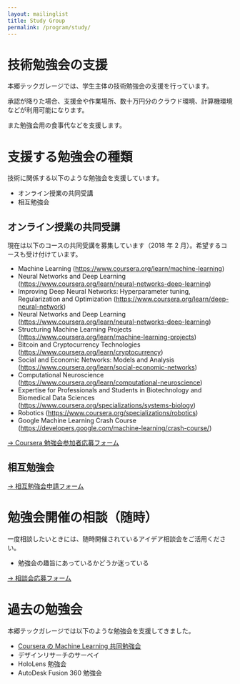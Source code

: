 ```yaml
---
layout: mailinglist
title: Study Group
permalink: /program/study/
---
```


# 技術勉強会の支援

本郷テックガレージでは、学生主体の技術勉強会の支援を行っています。

承認が降りた場合、支援金や作業場所、数十万円分のクラウド環境、計算機環境などが利用可能になります。

また勉強会用の食事代などを支援します。

# 支援する勉強会の種類

技術に関係する以下のような勉強会を支援しています。

- オンライン授業の共同受講
- 相互勉強会

## オンライン授業の共同受講

現在は以下のコースの共同受講を募集しています（2018 年 2 月）。希望するコースも受け付けています。

- Machine Learning (https://www.coursera.org/learn/machine-learning)
- Neural Networks and Deep Learning (https://www.coursera.org/learn/neural-networks-deep-learning)
- Improving Deep Neural Networks: Hyperparameter tuning, Regularization and Optimization (https://www.coursera.org/learn/deep-neural-network)
- Neural Networks and Deep Learning (https://www.coursera.org/learn/neural-networks-deep-learning)
- Structuring Machine Learning Projects (https://www.coursera.org/learn/machine-learning-projects)
- Bitcoin and Cryptocurrency Technologies (https://www.coursera.org/learn/cryptocurrency)
- Social and Economic Networks: Models and Analysis (https://www.coursera.org/learn/social-economic-networks)
- Computational Neuroscience (https://www.coursera.org/learn/computational-neuroscience)
- Expertise for Professionals and Students in Biotechnology and Biomedical Data Sciences (https://www.coursera.org/specializations/systems-biology)
- Robotics (https://www.coursera.org/specializations/robotics)
- Google Machine Learning Crash Course (https://developers.google.com/machine-learning/crash-course/)

[-> Coursera 勉強会参加者応募フォーム](https://goo.gl/forms/zKFkCSUvpLJ8BiIK2)

## 相互勉強会

[-> 相互勉強会申請フォーム](https://goo.gl/forms/XgzW4XZQ4qJ5ctbh2)

# 勉強会開催の相談（随時）

一度相談したいときには、随時開催されているアイデア相談会をご活用ください。

- 勉強会の趣旨にあっているかどうか迷っている

[-> 相談会応募フォーム](https://calendly.com/umada/meet/)

# 過去の勉強会

本郷テックガレージでは以下のような勉強会を支援してきました。

- [Coursera の Machine Learning 共同勉強会](https://www.coursera.org/learn/machine-learning)
- デザインリサーチのサーベイ
- HoloLens 勉強会
- AutoDesk Fusion 360 勉強会

